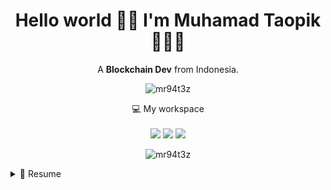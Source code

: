 

<h1 align='center'>
 Hello world 👋🏻 I'm Muhamad Taopik 🧑🏻‍💼
</h1>

<p align='center'>
  A <strong>Blockchain Dev</strong> from Indonesia.
</p>

<p align='center'>
  <img src="https://komarev.com/ghpvc/?username=mr94t3z&label=Views&color=129e00&style=plastic" alt="mr94t3z" />
  <br>
</p>


<!--
<p align='center'>
  
 <a href="https://www.facebook.com/mr.94t3z">
  <img src="https://img.shields.io/badge/Facebook-%231877F2.svg?style=for-the-badge&logo=Facebook&logoColor=white" />        
 </a>&nbsp;&nbsp;
 
 <a href="https://www.instagram.com/m.taopik_/">
  <img src="https://img.shields.io/badge/instagram-E4405F?style=for-the-badge&logo=instagram&logoColor=white" /> 
 </a>&nbsp;&nbsp;
 
 <a href="https://www.linkedin.com/in/muhamad-taopik-8b0746174">
  <img src="https://img.shields.io/badge/linkedin-%230077B5.svg?&style=for-the-badge&logo=linkedin&logoColor=white" />
 </a>&nbsp;&nbsp;
 
 <a href="https://twitter.com/0x94t3z">
  <img src="https://img.shields.io/twitter/follow/0x94t3z?color=1DA1F2&logo=twitter&style=for-the-badge" />
 </a>&nbsp;&nbsp;
  
</p>
-->

<!--
<p align='center'>
  <a href="#"><img src="https://github-readme-stats.vercel.app/api?username=mr94t3z&show_icons=true&count_private=true&theme=dark" width="350"></a>
</p>
-->

<p align='center'>
  💻 My workspace<br/><br/>
  <img src="https://img.shields.io/static/v1?style=for-the-badge&message=MacBook&color=000000&logo=Apple&logoColor=FFFFFF&label=Air" />
  <img src="https://img.shields.io/static/v1?style=for-the-badge&message=Chip&color=000000&logo=Apple+Arcade&logoColor=FFFFFF&label=M1" />
  <img src="https://img.shields.io/static/v1?style=for-the-badge&message=Ram&color=000000&logo=Ram&logoColor=FFFFFF&label=8GB" />
</p>

<!--
<p align='center'>
  <img src="https://github-readme-stats.vercel.app/api/top-langs?username=mr94t3z&show_icons=true&locale=en&layout=compact&theme=dark" alt="mr94t3z" />
</p>
-->

<!--<p align='center'>
  📫 How to reach me: <a href='mailto:mr.94t3z@gmail.com'>mr.94t3z@gmail.com</a>
</p>-->

<p align='center'>
  <img align="center" src="https://github-readme-streak-stats.herokuapp.com/?user=mr94t3z&theme=dark" alt="mr94t3z" />
</p>

<details>
  <summary>📃 Resume</summary>


## Education

- 📖 **Informatics Engineering**\
📆 2019 - Present\
📍 **State Islamic University** - Sunan Gunung Djati, Bandung

## Experience

- 👨‍💻 **Blockchain Developer**\
📆 2021 - Present\
📍 **KYVE, Fantom, Ethereum** - Vibestcity, Indonesian

- ⚙️ **Backend Developer**\
📆 2022 - Present\
📍 **PTIPD UIN Sunan Gunung Djati** - Bandung, Indonesian
  
</details>
